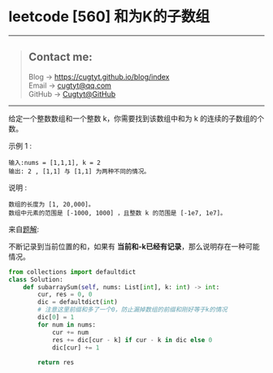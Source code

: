 # leetcode [560] 和为K的子数组

---
> ## Contact me:
> Blog -> <https://cugtyt.github.io/blog/index>  
> Email -> <cugtyt@qq.com>  
> GitHub -> [Cugtyt@GitHub](https://github.com/Cugtyt)

---

给定一个整数数组和一个整数 k，你需要找到该数组中和为 k 的连续的子数组的个数。

示例 1 :
```
输入:nums = [1,1,1], k = 2
输出: 2 , [1,1] 与 [1,1] 为两种不同的情况。
```

说明 :
```
数组的长度为 [1, 20,000]。
数组中元素的范围是 [-1000, 1000] ，且整数 k 的范围是 [-1e7, 1e7]。
```

来自[题解](https://leetcode-cn.com/problems/subarray-sum-equals-k/solution/c-nshi-jian-nkong-jian-xiang-jie-by-charon____/):

不断记录到当前位置的和，如果有 **当前和-k已经有记录**，那么说明存在一种可能情况。

``` python
from collections import defaultdict
class Solution:
    def subarraySum(self, nums: List[int], k: int) -> int:
        cur, res = 0, 0
        dic = defaultdict(int)
      	# 注意这里前缀和多了一个0，防止漏掉数组的前缀和刚好等于k的情况
        dic[0] = 1
        for num in nums:
            cur += num
            res += dic[cur - k] if cur - k in dic else 0 
            dic[cur] += 1
        
        return res
```
